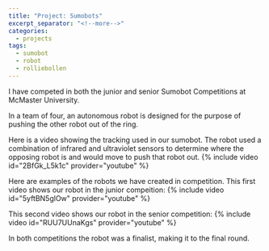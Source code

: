 ```yaml
---
title: "Project: Sumobots"
excerpt_separator: "<!--more-->"
categories:
  - projects
tags:
  - sumobot
  - robot
  - rolliebollen
---
```


I have competed in both the junior and senior Sumobot Competitions at McMaster University.

In a team of four, an autonomous robot is designed for the purpose of pushing the other robot out of the ring. 

Here is a video showing the tracking used in our sumobot. The robot used a combination of infrared and ultraviolet sensors to determine where the opposing robot is and would move to push that robot out. 
{% include video id="2BfGk_L5k1c" provider="youtube" %}

Here are examples of the robots we have created in competition. This first video shows our robot in the junior compeition:
{% include video id="5yftBN5glOw" provider="youtube" %}

This second video shows our robot in the senior competition:
{% include video id="RUU7UUnaKgs" provider="youtube" %}

In both competitions the robot was a finalist, making it to the final round. 